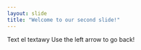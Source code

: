 ```yaml
---
layout: slide
title: "Welcome to our second slide!"
---
```

Text el textawy
Use the left arrow to go back!
